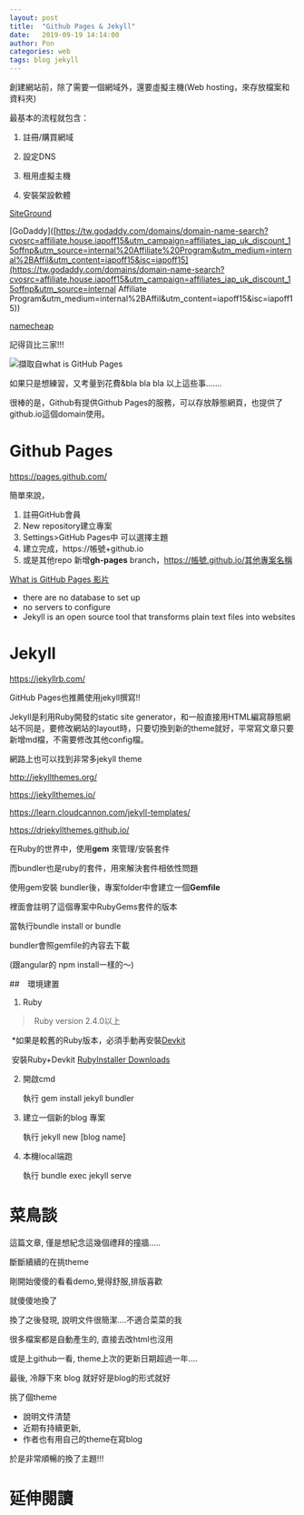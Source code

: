 ```yaml
---
layout: post
title:  "Github Pages & Jekyll"
date:   2019-09-19 14:14:00
author: Pon
categories: web
tags: blog jekyll 
---
```

創建網站前，除了需要一個網域外，還要虛擬主機(Web hosting，來存放檔案和資料夾)

最基本的流程就包含：

1. 註冊/購買網域

1. 設定DNS
2. 租用虛擬主機
3. 安裝架設軟體

[SiteGround](<https://www.siteground.com/domain_names.php>)

[GoDaddy]([https://tw.godaddy.com/domains/domain-name-search?cvosrc=affiliate.house.iapoff15&utm_campaign=affiliates_iap_uk_discount_15offnp&utm_source=internal%20Affiliate%20Program&utm_medium=internal%2BAffil&utm_content=iapoff15&isc=iapoff15](https://tw.godaddy.com/domains/domain-name-search?cvosrc=affiliate.house.iapoff15&utm_campaign=affiliates_iap_uk_discount_15offnp&utm_source=internal Affiliate Program&utm_medium=internal%2BAffil&utm_content=iapoff15&isc=iapoff15))

[namecheap](<https://www.namecheap.com/>)

記得貨比三家!!!

![擷取自what is GitHub Pages](https://imgur.com/N61c0ec.jpg)

如果只是想練習，又考量到花費&bla bla bla 以上這些事.......

很棒的是，Github有提供Github Pages的服務，可以存放靜態網頁，也提供了github.io這個domain使用。



# Github Pages

<https://pages.github.com/>

簡單來說，

1. 註冊GitHub會員
2. New repository建立專案
3. Settings>GitHub Pages中 可以選擇主題
4. 建立完成，https://帳號+github.io
5. 或是其他repo 新增**gh-pages** branch，https://帳號.github.io/其他專案名稱

[What is GitHub Pages 影片](<https://youtu.be/2MsN8gpT6jY>)

- there are no database to set up
- no servers to configure 
- Jekyll is an open source tool that transforms plain text files into websites

# Jekyll 

<https://jekyllrb.com/>

GitHub Pages也推薦使用jekyll撰寫!!

Jekyll是利用Ruby開發的static site generator，和一般直接用HTML編寫靜態網站不同是，要修改網站的layout時，只要切換到新的theme就好，平常寫文章只要新增md檔，不需要修改其他config檔。

網路上也可以找到非常多jekyll theme

<http://jekyllthemes.org/>

<https://jekyllthemes.io/>

<https://learn.cloudcannon.com/jekyll-templates/>

<https://drjekyllthemes.github.io/>



在Ruby的世界中，使用**gem** 來管理/安裝套件



而bundler也是ruby的套件，用來解決套件相依性問題

使用gem安裝 bundler後，專案folder中會建立一個**Gemfile**

裡面會註明了這個專案中RubyGems套件的版本

當執行bundle install or bundle 

bundler會照gemfile的內容去下載

(跟angular的 npm install一樣的～)



##　環境建置

1. Ruby

> ​	Ruby version 2.4.0以上 

​	*如果是較舊的Ruby版本，必須手動再安裝[Devkit](<https://github.com/oneclick/rubyinstaller/wiki/Development-Kit>)

​	安裝Ruby+Devkit [RubyInstaller Downloads](<https://rubyinstaller.org/downloads/>)

2. 開啟cmd 

   執行 gem install jekyll bundler 

3. 建立一個新的blog 專案

   執行 jekyll  new [blog name]

4. 本機local端跑

   執行 bundle exec jekyll serve

# 菜鳥談

這篇文章, 僅是想紀念這幾個禮拜的撞牆.....

斷斷續續的在挑theme

剛開始傻傻的看看demo,覺得舒服,排版喜歡

就傻傻地換了

換了之後發現, 說明文件很簡潔....不適合菜菜的我

很多檔案都是自動產生的, 直接去改html也沒用

或是上github一看, theme上次的更新日期超過一年....

最後, 冷靜下來 blog 就好好是blog的形式就好

挑了個theme

- 說明文件清楚
- 近期有持續更新, 
- 作者也有用自己的theme在寫blog

於是非常順暢的換了主題!!!



# 延伸閱讀







